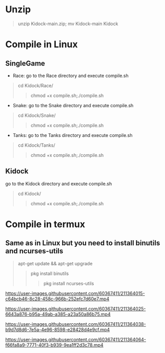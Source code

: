 #  Unzip

  > unzip Kidock-main.zip; mv Kidock-main Kidock 

#  Compile in Linux

##  SingleGame

*  Race: go to the Race directory and execute compile.sh
  > cd Kidock/Race/
  >> chmod +x compile.sh;./compile.sh
*  Snake: go to the Snake directory and execute compile.sh
  > cd Kidock/Snake/
  >> chmod +x compile.sh;./compile.sh
*  Tanks: go to the Tanks directory and execute compile.sh
  > cd Kidock/Tanks/
  >> chmod +x compile.sh;./compile.sh
    
##  Kidock

go to the Kidock directory and execute compile.sh
  > cd Kidock/
  >> chmod +x compile.sh;./compile.sh

#  Compile in termux

##  Same as in Linux but you need to install binutils and ncurses-utils

> apt-get update &&  apt-get upgrade
>>  pkg install binutils
>>>  pkg install ncurses-utils


https://user-images.githubusercontent.com/60367411/211364015-c64bcb46-8c28-458c-966b-252efc7d60e7.mp4


https://user-images.githubusercontent.com/60367411/211364025-6643a876-b95a-49ab-a385-a23a50a86b75.mp4


https://user-images.githubusercontent.com/60367411/211364038-b9d7d8d6-7e5a-4e96-8598-e28428d4e9cf.mp4


https://user-images.githubusercontent.com/60367411/211364064-f66fa8a9-7771-40f3-b939-9ea1ff2d3c78.mp4
